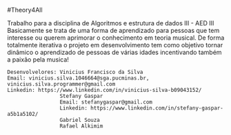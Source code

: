 #Theory4All

Trabalho para a disciplina de Algoritmos e estrutura de dados III - AED III
	Basicamente se trata de uma forma de aprendizado para pessoas que tem interesse ou querem aprimorar o conhecimento em teoria musical.
	De forma totalmente iterativa o projeto em desenvolvimento tem como objetivo tornar dinâmico o aprendizado de pessoas de várias idades incentivando também a paixão pela musica!


	Desenvolvelores: Vinicius Francisco da Silva
	Email: vinicius.silva.1046664@sga.pucminas.br, vinicius.silva.programmer@gmail.com
	Linkedin: https://www.linkedin.com/in/vinicius-silva-b09043152/
					 Stefany Gaspar 
					 Email: stefanygaspar@gmail.com
					 Linkedin: https://www.linkedin.com/in/stefany-gaspar-a5b1a5102/
					 Gabriel Souza
					 Rafael Alkimim

